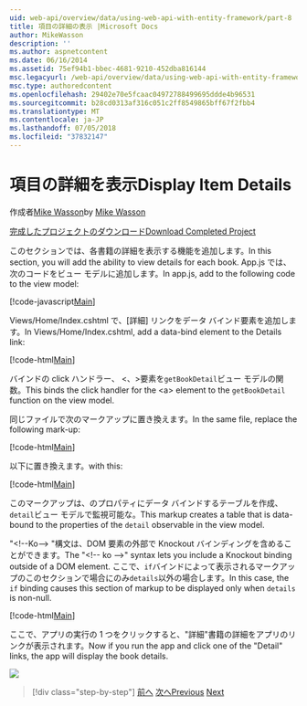 ```yaml
---
uid: web-api/overview/data/using-web-api-with-entity-framework/part-8
title: 項目の詳細の表示 |Microsoft Docs
author: MikeWasson
description: ''
ms.author: aspnetcontent
ms.date: 06/16/2014
ms.assetid: 75ef94b1-bbec-4681-9210-452dba816144
msc.legacyurl: /web-api/overview/data/using-web-api-with-entity-framework/part-8
msc.type: authoredcontent
ms.openlocfilehash: 29402e70e5fcaac04972788499695ddde4b96531
ms.sourcegitcommit: b28cd0313af316c051c2ff8549865bff67f2fbb4
ms.translationtype: MT
ms.contentlocale: ja-JP
ms.lasthandoff: 07/05/2018
ms.locfileid: "37832147"
---
```

<a name="display-item-details"></a><span data-ttu-id="accbd-102">項目の詳細を表示</span><span class="sxs-lookup"><span data-stu-id="accbd-102">Display Item Details</span></span>
====================
<span data-ttu-id="accbd-103">作成者[Mike Wasson](https://github.com/MikeWasson)</span><span class="sxs-lookup"><span data-stu-id="accbd-103">by [Mike Wasson](https://github.com/MikeWasson)</span></span>

[<span data-ttu-id="accbd-104">完成したプロジェクトのダウンロード</span><span class="sxs-lookup"><span data-stu-id="accbd-104">Download Completed Project</span></span>](https://github.com/MikeWasson/BookService)

<span data-ttu-id="accbd-105">このセクションでは、各書籍の詳細を表示する機能を追加します。</span><span class="sxs-lookup"><span data-stu-id="accbd-105">In this section, you will add the ability to view details for each book.</span></span> <span data-ttu-id="accbd-106">App.js では、次のコードをビュー モデルに追加します。</span><span class="sxs-lookup"><span data-stu-id="accbd-106">In app.js, add to the following code to the view model:</span></span>

[!code-javascript[Main](part-8/samples/sample1.js)]

<span data-ttu-id="accbd-107">Views/Home/Index.cshtml で、[詳細] リンクをデータ バインド要素を追加します。</span><span class="sxs-lookup"><span data-stu-id="accbd-107">In Views/Home/Index.cshtml, add a data-bind element to the Details link:</span></span>

[!code-html[Main](part-8/samples/sample2.html?highlight=5)]

<span data-ttu-id="accbd-108">バインドの click ハンドラー、 &lt;、&gt;要素を`getBookDetail`ビュー モデルの関数。</span><span class="sxs-lookup"><span data-stu-id="accbd-108">This binds the click handler for the &lt;a&gt; element to the `getBookDetail` function on the view model.</span></span>

<span data-ttu-id="accbd-109">同じファイルで次のマークアップに置き換えます。</span><span class="sxs-lookup"><span data-stu-id="accbd-109">In the same file, replace the following mark-up:</span></span>

[!code-html[Main](part-8/samples/sample3.html)]

<span data-ttu-id="accbd-110">以下に置き換えます。</span><span class="sxs-lookup"><span data-stu-id="accbd-110">with this:</span></span>

[!code-html[Main](part-8/samples/sample4.html)]

<span data-ttu-id="accbd-111">このマークアップは、のプロパティにデータ バインドするテーブルを作成、`detail`ビュー モデルで監視可能な。</span><span class="sxs-lookup"><span data-stu-id="accbd-111">This markup creates a table that is data-bound to the properties of the `detail` observable in the view model.</span></span>

<span data-ttu-id="accbd-112">"&lt;!--Ko--&gt; &quot;構文は、DOM 要素の外部で Knockout バインディングを含めることができます。</span><span class="sxs-lookup"><span data-stu-id="accbd-112">The "&lt;!-- ko --&gt;&quot; syntax lets you include a Knockout binding outside of a DOM element.</span></span> <span data-ttu-id="accbd-113">ここで、`if`バインドによって表示されるマークアップのこのセクションで場合にのみ`details`以外の場合します。</span><span class="sxs-lookup"><span data-stu-id="accbd-113">In this case, the `if` binding causes this section of markup to be displayed only when `details` is non-null.</span></span>

[!code-html[Main](part-8/samples/sample5.html)]

<span data-ttu-id="accbd-114">ここで、アプリの実行の 1 つをクリックすると、&quot;詳細&quot;書籍の詳細をアプリのリンクが表示されます。</span><span class="sxs-lookup"><span data-stu-id="accbd-114">Now if you run the app and click one of the &quot;Detail&quot; links, the app will display the book details.</span></span>

[![](part-8/_static/image2.png)](part-8/_static/image1.png)

> [!div class="step-by-step"]
> <span data-ttu-id="accbd-115">[前へ](part-7.md)
> [次へ](part-9.md)</span><span class="sxs-lookup"><span data-stu-id="accbd-115">[Previous](part-7.md)
[Next](part-9.md)</span></span>
